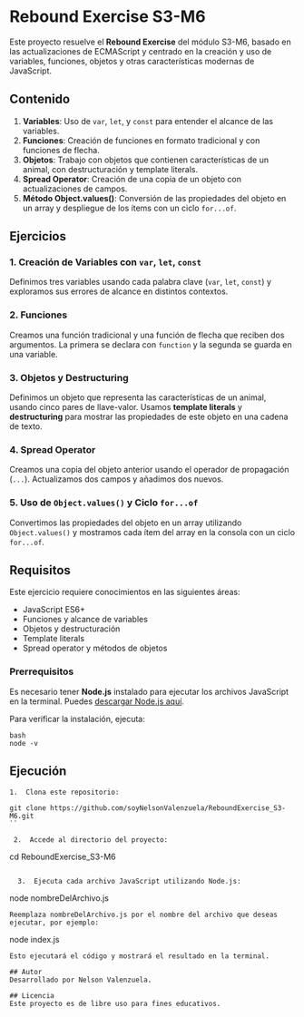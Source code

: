# Rebound Exercise S3-M6

Este proyecto resuelve el **Rebound Exercise** del módulo S3-M6, basado en las actualizaciones de ECMAScript y centrado en la creación y uso de variables, funciones, objetos y otras características modernas de JavaScript.

## Contenido

1. **Variables**: Uso de `var`, `let`, y `const` para entender el alcance de las variables.
2. **Funciones**: Creación de funciones en formato tradicional y con funciones de flecha.
3. **Objetos**: Trabajo con objetos que contienen características de un animal, con destructuración y template literals.
4. **Spread Operator**: Creación de una copia de un objeto con actualizaciones de campos.
5. **Método Object.values()**: Conversión de las propiedades del objeto en un array y despliegue de los ítems con un ciclo `for...of`.

## Ejercicios

### 1. Creación de Variables con `var`, `let`, `const`
Definimos tres variables usando cada palabra clave (`var`, `let`, `const`) y exploramos sus errores de alcance en distintos contextos.

### 2. Funciones
Creamos una función tradicional y una función de flecha que reciben dos argumentos. La primera se declara con `function` y la segunda se guarda en una variable.

### 3. Objetos y Destructuring
Definimos un objeto que representa las características de un animal, usando cinco pares de llave-valor. Usamos **template literals** y **destructuring** para mostrar las propiedades de este objeto en una cadena de texto.

### 4. Spread Operator
Creamos una copia del objeto anterior usando el operador de propagación (`...`). Actualizamos dos campos y añadimos dos nuevos.

### 5. Uso de `Object.values()` y Ciclo `for...of`
Convertimos las propiedades del objeto en un array utilizando `Object.values()` y mostramos cada ítem del array en la consola con un ciclo `for...of`.

## Requisitos
Este ejercicio requiere conocimientos en las siguientes áreas:
- JavaScript ES6+
- Funciones y alcance de variables
- Objetos y destructuración
- Template literals
- Spread operator y métodos de objetos

### Prerrequisitos
Es necesario tener **Node.js** instalado para ejecutar los archivos JavaScript en la terminal. Puedes [descargar Node.js aquí](https://nodejs.org/).

Para verificar la instalación, ejecuta:
```
bash
node -v
```

## Ejecución
	1.	Clona este repositorio:
   ```
  git clone https://github.com/soyNelsonValenzuela/ReboundExercise_S3-M6.git
  ``

	2.	Accede al directorio del proyecto:
  ```
  cd ReboundExercise_S3-M6
  ```

	3.	Ejecuta cada archivo JavaScript utilizando Node.js:
  ```
  node nombreDelArchivo.js
  ```
Reemplaza nombreDelArchivo.js por el nombre del archivo que deseas ejecutar, por ejemplo:
  ```
  node index.js
  ```
Esto ejecutará el código y mostrará el resultado en la terminal.

## Autor
Desarrollado por Nelson Valenzuela.

## Licencia
Este proyecto es de libre uso para fines educativos.
